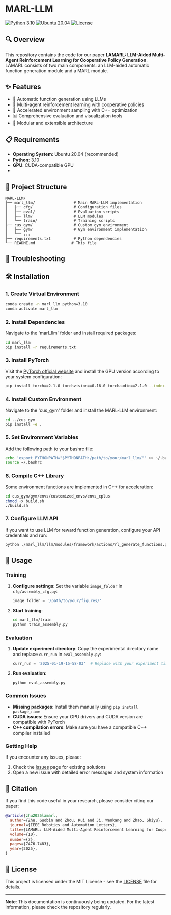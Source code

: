 # MARL-LLM

[![Python 3.10](https://img.shields.io/badge/python-3.10-blue.svg)](https://www.python.org/downloads/release/python-3100/)
[![Ubuntu 20.04](https://img.shields.io/badge/ubuntu-20.04-orange.svg)](https://releases.ubuntu.com/20.04/)
[![License](https://img.shields.io/badge/license-MIT-green.svg)](LICENSE)

## 🔍 Overview

This repository contains the code for our paper **LAMARL: LLM-Aided Multi-Agent Reinforcement Learning for Cooperative Policy Generation**. LAMARL consists of two main components: an LLM-aided automatic function generation module and a MARL module.

## ✨ Features
- 🤖 Automatic function generation using LLMs
- 🎯 Multi-agent reinforcement learning with cooperative policies
- 🚀 Accelerated environment sampling with C++ optimization
- 📊 Comprehensive evaluation and visualization tools
- 🔧 Modular and extensible architecture

## 📋 Requirements

- **Operating System**: Ubuntu 20.04 (recommended)
- **Python**: 3.10
- **GPU**: CUDA-compatible GPU
- 
## 📁 Project Structure

```
MARL-LLM/
├── marl_llm/                 # Main MARL-LLM implementation
│   ├── cfg/                  # Configuration files
│   ├── eval/                 # Evaluation scripts
│   ├── llm/                  # LLM modules
│   └── train/                # Training scripts
├── cus_gym/                  # Custom gym environment
│   ├── gym/                  # Gym environment implementation
│   └── ...
├── requirements.txt          # Python dependencies
└── README.md                # This file
```

## 🔧 Troubleshooting

## 🛠️ Installation

### 1. Create Virtual Environment
```bash
conda create -n marl_llm python=3.10
conda activate marl_llm
```

### 2. Install Dependencies
Navigate to the 'marl_llm' folder and install required packages:
```bash
cd marl_llm
pip install -r requirements.txt
```

### 3. Install PyTorch
Visit the [PyTorch official website](https://pytorch.org/get-started/previous-versions/) and install the GPU version according to your system configuration:
```bash
pip install torch==2.1.0 torchvision==0.16.0 torchaudio==2.1.0 --index-url https://download.pytorch.org/whl/cu121
```

### 4. Install Custom Environment
Navigate to the 'cus_gym' folder and install the MARL-LLM environment:
```bash
cd ../cus_gym
pip install -e .
```

### 5. Set Environment Variables
Add the following path to your bashrc file:
```bash
echo 'export PYTHONPATH="$PYTHONPATH:/path/to/your/marl_llm/"' >> ~/.bashrc
source ~/.bashrc
```

### 6. Compile C++ Library
Some environment functions are implemented in C++ for acceleration:
```bash
cd cus_gym/gym/envs/customized_envs/envs_cplus
chmod +x build.sh
./build.sh
```

### 7. Configure LLM API
If you want to use LLM for reward function generation, configure your API credentials and run:
```bash
python ./marl_llm/llm/modules/framework/actions/rl_generate_functions.py
```

## 🚀 Usage

### Training

1. **Configure settings**: Set the variable `image_folder` in `cfg/assembly_cfg.py`:
   ```python
   image_folder = '/path/to/your/figures/'
   ```

2. **Start training**:
   ```bash
   cd marl_llm/train
   python train_assembly.py
   ```

### Evaluation

1. **Update experiment directory**: Copy the experimental directory name and replace `curr_run` in `eval_assembly.py`:
   ```python
   curr_run = '2025-01-19-15-58-03'  # Replace with your experiment timestamp
   ```

2. **Run evaluation**:
   ```bash
   python eval_assembly.py
   ```

### Common Issues

- **Missing packages**: Install them manually using `pip install package_name`
- **CUDA issues**: Ensure your GPU drivers and CUDA version are compatible with PyTorch
- **C++ compilation errors**: Make sure you have a compatible C++ compiler installed

### Getting Help

If you encounter any issues, please:
1. Check the [Issues](https://github.com/Guobin-Zhu/MARL-LLM/issues) page for existing solutions
2. Open a new issue with detailed error messages and system information

## 📝 Citation

If you find this code useful in your research, please consider citing our paper:

```bibtex
@article{zhu2025lamarl,
  author={Zhu, Guobin and Zhou, Rui and Ji, Wenkang and Zhao, Shiyu},
  journal={IEEE Robotics and Automation Letters}, 
  title={LAMARL: LLM-Aided Multi-Agent Reinforcement Learning for Cooperative Policy Generation}, 
  volume={10},
  number={7},
  pages={7476-7483},
  year={2025},
}

```

## 📄 License

This project is licensed under the MIT License - see the [LICENSE](LICENSE) file for details.

---

**Note**: This documentation is continuously being updated. For the latest information, please check the repository regularly.